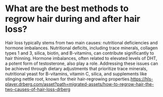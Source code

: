 # What are the best methods to regrow hair during and after hair loss?

Hair loss typically stems from two main causes: nutritional deficiencies and hormone imbalances. Nutritional deficits, including trace minerals, collagen types 1 and 3, silica, biotin, and B-vitamins, can contribute significantly to hair thinning. Hormone imbalances, often related to elevated levels of DHT, a potent form of testosterone, also play a role. Addressing these issues can be achieved through dietary adjustments that prioritize trace minerals, nutritional yeast for B-vitamins, vitamin C, silica, and supplements like stinging nettle root, known for their hair-regrowing properties.https://hls-player.drberg.com/asset?path=migrated-assets/how-to-regrow-hair-the-two-causes-of-hair-loss-drberg